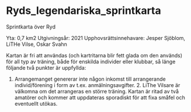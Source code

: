 # Ryds_legendariska_sprintkarta
Sprintkarta över Ryd

Yta:	0,7 km2
Utgivningsår:	2021
Upphovsrättsinnehavare:	Jesper Sjöblom, LiTHe Vilse, Oskar Svahn

Kartan är fri att användas (och kartritarna blir fett glada om den används) för all typ av träning, både för enskilda individer eller klubbar, så länge följande två punkter är uppfyllda:
1. Arrangemanget genererar inte någon inkomst till arrangerande individ/förening i form av t.ex. anmälningsavgifter. 2. LiThe Vilsare är välkomna om det arrangeras en större träning. Kartan är ritad av två amatörer och kommer att uppdateras sporadiskt för att fixa småfel och eventuellt utökas.
 
